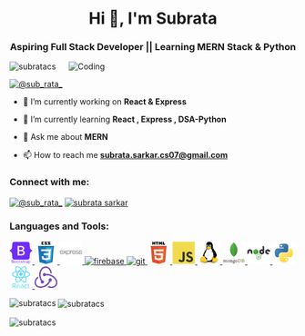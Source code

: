 
<h1 align="center">Hi 👋, I'm Subrata</h1>
<h3 align="center">Aspiring Full Stack Developer || Learning MERN Stack & Python</h3>

<img align="right" alt="Coding" width="400" src="https://media2.giphy.com/media/v1.Y2lkPTc5MGI3NjExZTcwOHhsdzJ4eXhsZDN1MWZ3Zmt3NXBoOHVkZ3NhYWFydm1sNHc2OCZlcD12MV9naWZzX3NlYXJjaCZjdD1n/BeIBRDxMXNJmg/200.webp"/>

<p align="left"> <img src="https://komarev.com/ghpvc/?username=subratacs&label=Profile%20views&color=0e75b6&style=flat" alt="subratacs" /> </p>

<p align="left"> <a href="https://twitter.com/@sub_rata_" target="blank"><img src="https://img.shields.io/twitter/follow/@sub_rata_?logo=twitter&style=for-the-badge" alt="@sub_rata_" /></a> </p>

- 🔭 I’m currently working on **React & Express**

- 🌱 I’m currently learning **React , Express , DSA-Python**

- 💬 Ask me about **MERN**

- 📫 How to reach me **subrata.sarkar.cs07@gmail.com**

<h3 align="left">Connect with me:</h3>
<p align="left">
<a href="https://twitter.com/@sub_rata_" target="blank"><img align="center" src="https://raw.githubusercontent.com/rahuldkjain/github-profile-readme-generator/master/src/images/icons/Social/twitter.svg" alt="@sub_rata_" height="30" width="40" /></a>
<a href="https://linkedin.com/in/subrata sarkar" target="blank"><img align="center" src="https://raw.githubusercontent.com/rahuldkjain/github-profile-readme-generator/master/src/images/icons/Social/linked-in-alt.svg" alt="subrata sarkar" height="30" width="40" /></a>
</p>

<h3 align="left">Languages and Tools:</h3>
<p align="left"> <a href="https://getbootstrap.com" target="_blank" rel="noreferrer"> <img src="https://raw.githubusercontent.com/devicons/devicon/master/icons/bootstrap/bootstrap-plain-wordmark.svg" alt="bootstrap" width="40" height="40"/> </a> <a href="https://www.w3schools.com/css/" target="_blank" rel="noreferrer"> <img src="https://raw.githubusercontent.com/devicons/devicon/master/icons/css3/css3-original-wordmark.svg" alt="css3" width="40" height="40"/> </a> <a href="https://expressjs.com" target="_blank" rel="noreferrer"> <img src="https://raw.githubusercontent.com/devicons/devicon/master/icons/express/express-original-wordmark.svg" alt="express" width="40" height="40"/> </a> <a href="https://firebase.google.com/" target="_blank" rel="noreferrer"> <img src="https://www.vectorlogo.zone/logos/firebase/firebase-icon.svg" alt="firebase" width="40" height="40"/> </a> <a href="https://git-scm.com/" target="_blank" rel="noreferrer"> <img src="https://www.vectorlogo.zone/logos/git-scm/git-scm-icon.svg" alt="git" width="40" height="40"/> </a> <a href="https://www.w3.org/html/" target="_blank" rel="noreferrer"> <img src="https://raw.githubusercontent.com/devicons/devicon/master/icons/html5/html5-original-wordmark.svg" alt="html5" width="40" height="40"/> </a> <a href="https://developer.mozilla.org/en-US/docs/Web/JavaScript" target="_blank" rel="noreferrer"> <img src="https://raw.githubusercontent.com/devicons/devicon/master/icons/javascript/javascript-original.svg" alt="javascript" width="40" height="40"/> </a> <a href="https://www.linux.org/" target="_blank" rel="noreferrer"> <img src="https://raw.githubusercontent.com/devicons/devicon/master/icons/linux/linux-original.svg" alt="linux" width="40" height="40"/> </a> <a href="https://www.mongodb.com/" target="_blank" rel="noreferrer"> <img src="https://raw.githubusercontent.com/devicons/devicon/master/icons/mongodb/mongodb-original-wordmark.svg" alt="mongodb" width="40" height="40"/> </a> <a href="https://nodejs.org" target="_blank" rel="noreferrer"> <img src="https://raw.githubusercontent.com/devicons/devicon/master/icons/nodejs/nodejs-original-wordmark.svg" alt="nodejs" width="40" height="40"/> </a> <a href="https://www.python.org" target="_blank" rel="noreferrer"> <img src="https://raw.githubusercontent.com/devicons/devicon/master/icons/python/python-original.svg" alt="python" width="40" height="40"/> </a> <a href="https://reactjs.org/" target="_blank" rel="noreferrer"> <img src="https://raw.githubusercontent.com/devicons/devicon/master/icons/react/react-original-wordmark.svg" alt="react" width="40" height="40"/> </a> <a href="https://redux.js.org" target="_blank" rel="noreferrer"> <img src="https://raw.githubusercontent.com/devicons/devicon/master/icons/redux/redux-original.svg" alt="redux" width="40" height="40"/> </a> </p>

<p><img align="left" src="https://github-readme-stats.vercel.app/api/top-langs?username=subratacs&show_icons=true&locale=en&layout=compact" alt="subratacs" /></p>

<p>&nbsp;<img align="center" src="https://github-readme-stats.vercel.app/api?username=subratacs&show_icons=true&locale=en" alt="subratacs" /></p>

<p><img align="center" src="https://github-readme-streak-stats.herokuapp.com/?user=subratacs&" alt="subratacs" /></p>
